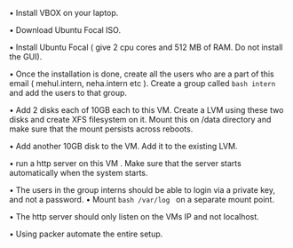 • Install VBOX on your laptop.

• Download Ubuntu Focal ISO.

• Install Ubuntu Focal ( give 2 cpu cores and 512 MB of RAM. Do not install the GUI).

• Once the installation is done, create all the users who are a part of this email ( mehul.intern, neha.intern etc  ). Create a group called  ```bash intern ```
and add the users to that group. 

• Add 2 disks each of 10GB each to this VM. Create a LVM using these two disks and create XFS filesystem on it. Mount this on /data directory and make sure that the mount persists across reboots.

• Add another 10GB disk to the VM. Add it to the existing LVM.

• run a http server on this VM . Make sure that the server starts automatically when the system starts.

• The users in the group interns should be able to login via a private key, and not a password.
•  Mount  ```bash /var/log ``` 
on a separate mount point.

•  The http server should only listen on the VMs IP and not localhost.

• Using packer automate the entire setup.
